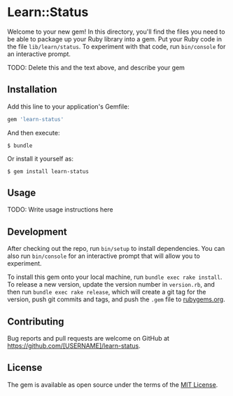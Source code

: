 # Learn::Status

Welcome to your new gem! In this directory, you'll find the files you need to be able to package up your Ruby library into a gem. Put your Ruby code in the file `lib/learn/status`. To experiment with that code, run `bin/console` for an interactive prompt.

TODO: Delete this and the text above, and describe your gem

## Installation

Add this line to your application's Gemfile:

```ruby
gem 'learn-status'
```

And then execute:

    $ bundle

Or install it yourself as:

    $ gem install learn-status

## Usage

TODO: Write usage instructions here

## Development

After checking out the repo, run `bin/setup` to install dependencies. You can also run `bin/console` for an interactive prompt that will allow you to experiment.

To install this gem onto your local machine, run `bundle exec rake install`. To release a new version, update the version number in `version.rb`, and then run `bundle exec rake release`, which will create a git tag for the version, push git commits and tags, and push the `.gem` file to [rubygems.org](https://rubygems.org).

## Contributing

Bug reports and pull requests are welcome on GitHub at https://github.com/[USERNAME]/learn-status.


## License

The gem is available as open source under the terms of the [MIT License](http://opensource.org/licenses/MIT).


